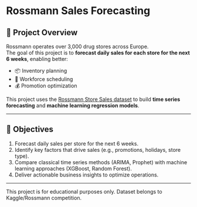 # Rossmann Sales Forecasting

## 📌 Project Overview
Rossmann operates over 3,000 drug stores across Europe.  
The goal of this project is to **forecast daily sales for each store for the next 6 weeks**, enabling better:
- 📦 Inventory planning
- 👥 Workforce scheduling
- 💰 Promotion optimization

This project uses the [Rossmann Store Sales dataset](https://www.kaggle.com/c/rossmann-store-sales) to build **time series forecasting** and **machine learning regression models**.

---

## 🎯 Objectives
1. Forecast daily sales per store for the next 6 weeks.
2. Identify key factors that drive sales (e.g., promotions, holidays, store type).
3. Compare classical time series methods (ARIMA, Prophet) with machine learning approaches (XGBoost, Random Forest).
4. Deliver actionable business insights to optimize operations.

---
This project is for educational purposes only. Dataset belongs to Kaggle/Rossmann competition.
